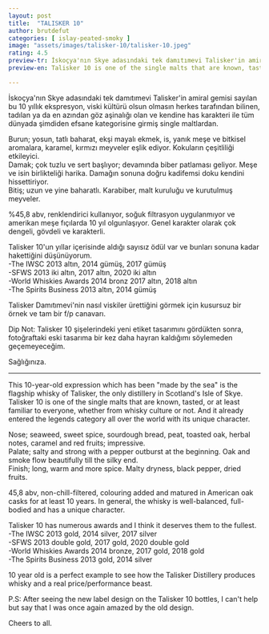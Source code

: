 ```yaml
---
layout: post
title:  "TALISKER 10"
author: brutdefut
categories: [ islay-peated-smoky ]
image: "assets/images/talisker-10/talisker-10.jpeg"
rating: 4.5
preview-tr: İskoçya'nın Skye adasındaki tek damıtımevi Talisker'in amiral gemisi ve tüm dünyada şimdiden efsane kategorisine girmiş single maltlardan.    
preview-en: Talisker 10 is one of the single malts that are known, tasted, or at least familiar to everyone, whether from whisky culture or not.  

---
```


İskoçya'nın Skye adasındaki tek damıtımevi Talisker'in amiral gemisi sayılan bu 10 yıllık ekspresyon, viski kültürü olsun olmasın herkes tarafından bilinen, tadılan ya da en azından göz aşinalığı olan ve kendine has karakteri ile tüm dünyada şimdiden efsane kategorisine girmiş single maltlardan.  

Burun; yosun, tatlı baharat, ekşi mayalı ekmek, is, yanık meşe ve bitkisel aromalara, karamel, kırmızı meyveler eşlik ediyor. Kokuların çeşitliliği etkileyici.  
Damak; çok tuzlu ve sert başlıyor; devamında biber patlaması geliyor. Meşe ve isin birlikteliği harika. Damağın sonuna doğru kadifemsi doku kendini hissettiriyor.  
Bitiş; uzun ve yine baharatlı. Karabiber, malt kuruluğu ve kurutulmuş meyveler.  

%45,8 abv, renklendirici kullanıyor, soğuk filtrasyon uygulanmıyor ve amerikan meşe fıçılarda 10 yıl olgunlaşıyor. Genel karakter olarak çok dengeli, gövdeli ve karakterli.  

Talisker 10'un yıllar içerisinde aldığı sayısız ödül var ve bunları sonuna kadar hakettiğini düşünüyorum.  
-The IWSC 2013 altın, 2014 gümüş, 2017 gümüş  
-SFWS 2013 iki altın, 2017 altın, 2020 iki altın  
-World Whiskies Awards 2014 bronz 2017 altın, 2018 altın  
-The Spirits Business 2013 altın, 2014 gümüş  

Talisker Damıtımevi'nin nasıl viskiler ürettiğini görmek için kusursuz bir örnek ve tam bir f/p canavarı.  

Dip Not: Talisker 10 şişelerindeki yeni etiket tasarımını gördükten sonra, fotoğraftaki eski tasarıma bir kez daha hayran kaldığımı söylemeden geçemeyeceğim. 

Sağlığınıza.
 
-----------------------------------------------

<p id="english"></p>

This 10-year-old expression which has been "made by the sea" is the flagship whisky of Talisker, the only distillery in Scotland's Isle of Skye. Talisker 10 is one of the single malts that are known, tasted, or at least familiar to everyone, whether from whisky culture or not. And it already entered the legends category all over the world with its unique character.  

Nose; seaweed, sweet spice, sourdough bread, peat, toasted oak, herbal notes, caramel and red fruits; impressive.  
Palate; salty and strong with a pepper outburst at the beginning. Oak and smoke flow beautifully till the silky end.  
Finish; long, warm and more spice. Malty dryness, black pepper, dried fruits.  

45,8 abv, non-chill-filtered, colouring added and matured in American oak casks for at least 10 years. In general, the whisky is well-balanced, full-bodied and has a unique character.  

Talisker 10 has numerous awards and I think it deserves them to the fullest.  
-The IWSC 2013 gold, 2014 silver, 2017 silver   
-SFWS 2013 double gold, 2017 gold, 2020 double gold  
-World Whiskies Awards 2014 bronze, 2017 gold, 2018 gold  
-The Spirits Business 2013 gold, 2014 silver  

10 year old is a perfect example to see how the Talisker Distillery produces whisky and a real price/performance beast. 

P.S: After seeing the new label design on the Talisker 10 bottles, I can't help but say that I was once again amazed by the old design.  

Cheers to all.     
  

